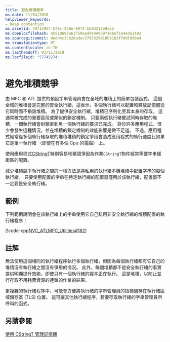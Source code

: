 ```yaml
---
title: 避免堆積競爭
ms.date: 11/04/2016
helpviewer_keywords:
- heap contention
ms.assetid: 797129d7-5f8c-4b0e-8974-bb93217e9ab5
ms.openlocfilehash: 45510607a63759aad9444959716bef164eda1492
ms.sourcegitcommit: dedd4c3cb28adec3793329018b9163ffddf890a4
ms.translationtype: MT
ms.contentlocale: zh-TW
ms.lasthandoff: 03/11/2019
ms.locfileid: "57743274"
---
```

# <a name="avoidance-of-heap-contention"></a>避免堆積競爭

由 MFC 和 ATL 提供的預設字串管理員會在全域的堆積上的簡單包裝函式。 這個全域的堆積會是完整的安全執行緒，這表示，多個執行緒可以配置和釋放記憶體從它同時而不損毀堆積。 為了提供安全執行緒，堆積已序列化至其本身的存取。 這通常被完成的重要區段或類似的鎖定機制。 只要兩個執行緒嘗試同時存取的堆積，一個執行緒會封鎖直到另一個執行緒的要求已完成。 對於許多應用程式，很少會發生這種情況，並在堆積的鎖定機制的效能影響是微不足道。 不過，應用程式經常從多個執行緒存取的堆積堆積的鎖定爭用會造成應用程式的執行速度比如果它是單一執行緒 （即使在有多個 Cpu 的電腦） 上。

使用應用程式[CStringT](../atl-mfc-shared/reference/cstringt-class.md)特別容易堆積競爭因為作業`CStringT`物件經常需要字串緩衝區的配置。

減少堆積競爭執行緒之間的一種方法是將私用的執行緒本機堆積中配置字串的每個執行緒。 只要使用配置的字串在特定執行緒的配置器僅用於該執行緒，配置器不一定要是安全執行緒。

## <a name="example"></a>範例

下列範例說明會在該執行緒上的字串使用它自己私用非安全執行緒的堆積配置的執行緒程序：

[!code-cpp[NVC_ATLMFC_Utilities#182](../atl-mfc-shared/codesnippet/cpp/avoidance-of-heap-contention_1.cpp)]

## <a name="comments"></a>註解

無法使用這個相同的執行緒程序執行多個執行緒，但因為每個執行緒都有它自己的堆積沒有執行緒之間沒有爭用的情況。 此外，每個堆積都不是安全執行緒的事實提供明顯提升效能，即使只有一個執行緒的複本正在執行。 這是堆積，以防止並行存取不用耗費資源的連鎖的作業的結果。

更複雜的執行緒程序中，可能會方便將執行緒的字串管理員的指標儲存在執行緒區域儲存區 (TLS) 位置。 這可讓其他執行緒程序，若要存取執行緒的字串管理員所呼叫的函式。

## <a name="see-also"></a>另請參閱

[使用 CStringT 管理記憶體](../atl-mfc-shared/memory-management-with-cstringt.md)
